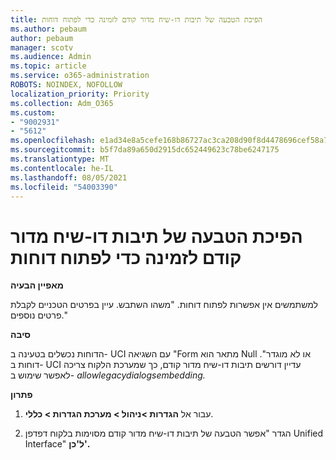 ```yaml
---
title: הפיכת הטבעה של תיבות דו-שיח מדור קודם לזמינה כדי לפתוח דוחות
ms.author: pebaum
author: pebaum
manager: scotv
ms.audience: Admin
ms.topic: article
ms.service: o365-administration
ROBOTS: NOINDEX, NOFOLLOW
localization_priority: Priority
ms.collection: Adm_O365
ms.custom:
- "9002931"
- "5612"
ms.openlocfilehash: e1ad34e8a5cefe168b86727ac3ca208d90f8d4478696cef58a7d0b04475fba56
ms.sourcegitcommit: b5f7da89a650d2915dc652449623c78be6247175
ms.translationtype: MT
ms.contentlocale: he-IL
ms.lasthandoff: 08/05/2021
ms.locfileid: "54003390"
---
```

# <a name="enable-embedding-legacy-dialogs-to-open-reports"></a>הפיכת הטבעה של תיבות דו-שיח מדור קודם לזמינה כדי לפתוח דוחות

**מאפיין הבעיה**

למשתמשים אין אפשרות לפתוח דוחות. "משהו השתבש. עיין בפרטים הטכניים לקבלת פרטים נוספים."

**סיבה**

הדוחות נכשלים בטעינה ב- UCI עם השגיאה "Form מתאר הוא Null או לא מוגדר". דוחות ב- UCI עדיין דורשים תיבות דו-שיח מדור קודם, כך שמערכת הלקוח צריכה לאפשר שימוש ב- *allowlegacydialogsembedding.*

**פתרון**

1. עבור אל **הגדרות >ניהול > מערכת הגדרות > כללי**.

2. הגדר "אפשר הטבעה של תיבות דו-שיח מדור קודם מסוימות בלקוח דפדפן Unified Interface" **ל'כן'.**

